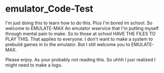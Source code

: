 # emulator_Code-Test
I'm just doing this to learn how to do this. Plus I'm bored im school.
So welcome to EMULATE-MAX
An emulator wservice that I'm putting myself through mental pain to make.
So to those at school HAVE THE FILES TO PLAY THIS. That applies to everyone.
I don't want to make a system to prebuild games in to the emulator.
But I still welcome you to EMULATE-MAX.


Please enjoy. As your probably not reading this.
So uhhh I jusr realized I might need to make a logo.
